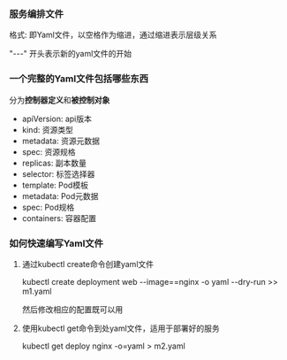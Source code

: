 ### 服务编排文件

格式: 即Yaml文件，以空格作为缩进，通过缩进表示层级关系

"---" 开头表示新的yaml文件的开始

### 一个完整的Yaml文件包括哪些东西

分为**控制器定义**和**被控制对象**

- apiVersion: api版本
- kind: 资源类型
- metadata: 资源元数据
- spec: 资源规格
- replicas: 副本数量
- selector: 标签选择器
- template: Pod模板
- metadata: Pod元数据
- spec: Pod规格
- containers: 容器配置

### 如何快速编写Yaml文件

1. 通过kubectl create命令创建yaml文件


    kubectl create deployment web --image==nginx -o yaml --dry-run >> m1.yaml

    然后修改相应的配置既可以用

2. 使用kubectl get命令到处yaml文件，适用于部署好的服务


    kubectl get deploy nginx -o=yaml > m2.yaml



